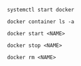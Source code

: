 `systemctl start docker`

`docker container ls -a`

`docker start <NAME>`

`docker stop <NAME>`

`docker rm <NAME>`

